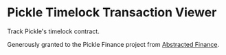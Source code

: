 # Pickle Timelock Transaction Viewer

Track Pickle's timelock contract.

Generously granted to the Pickle Finance project from [Abstracted Finance](https://github.com/abstracted-finance/pickle-txs-wtf).
